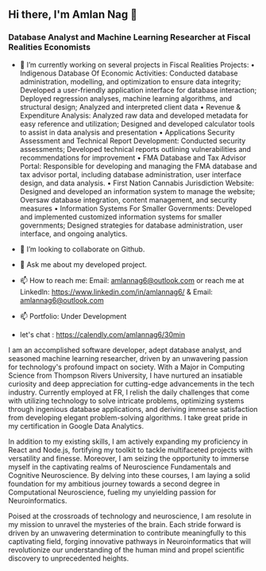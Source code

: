 ## Hi there, I'm Amlan Nag  👋

### Database Analyst and Machine Learning Researcher at Fiscal Realities Economists


- 🔭 I’m currently working on several projects in Fiscal Realities
  Projects: 
• Indigenous Database Of Economic Activities: Conducted database administration, modelling, and optimization to ensure data integrity; Developed a user-friendly application interface for database interaction; Deployed regression analyses, machine learning algorithms, and structural design; Analyzed and interpreted client data
• Revenue & Expenditure Analysis: Analyzed raw data and developed metadata for easy reference and utilization; Designed and developed calculator tools to assist in data analysis and presentation
• Applications Security Assessment and Technical Report Development: Conducted security assessments;
Developed technical reports outlining vulnerabilities and recommendations for improvement
• FMA Database and Tax Advisor Portal: Responsible for developing and managing the FMA database and tax advisor portal, including database administration, user interface design, and data analysis.
• First Nation Cannabis Jurisdiction Website: Designed and developed an information system to manage the website; Oversaw database integration, content management, and security measures
• Information Systems For Smaller Governments: Developed and implemented customized information systems for smaller governments; Designed strategies for database administration, user interface, and ongoing analytics.


- 👯 I’m looking to collaborate on Github.
- 💬 Ask me about my developed project. 
- 📫 How to reach me: Email: amlannag6@outlook.com or reach me at Linkedln:  https://www.linkedin.com/in/amlannag6/  & Email: amlannag6@outlook.com 
- 📫 Portfolio: Under Development 
- let's chat : https://calendly.com/amlannag6/30min 



I am an accomplished software developer, adept database analyst, and seasoned machine learning researcher, driven by an unwavering passion for technology's profound impact on society. With a Major in Computing Science from Thompson Rivers University, I have nurtured an insatiable curiosity and deep appreciation for cutting-edge advancements in the tech industry. Currently employed at FR, I relish the daily challenges that come with utilizing technology to solve intricate problems, optimizing systems through ingenious database applications, and deriving immense satisfaction from developing elegant problem-solving algorithms. I take great pride in my certification in Google Data Analytics.

In addition to my existing skills, I am actively expanding my proficiency in React and Node.js, fortifying my toolkit to tackle multifaceted projects with versatility and finesse. Moreover, I am seizing the opportunity to immerse myself in the captivating realms of Neuroscience Fundamentals and Cognitive Neuroscience. By delving into these courses, I am laying a solid foundation for my ambitious journey towards a second degree in Computational Neuroscience, fueling my unyielding passion for Neuroinformatics.

Poised at the crossroads of technology and neuroscience, I am resolute in my mission to unravel the mysteries of the brain. Each stride forward is driven by an unwavering determination to contribute meaningfully to this captivating field, forging innovative pathways in Neuroinformatics that will revolutionize our understanding of the human mind and propel scientific discovery to unprecedented heights.




